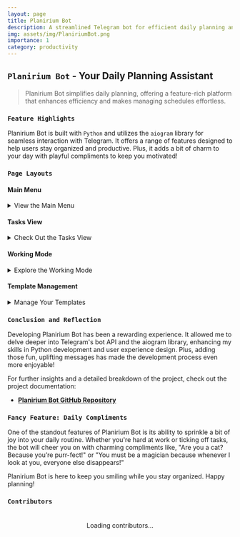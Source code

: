 ```yaml
---
layout: page
title: Planirium Bot
description: A streamlined Telegram bot for efficient daily planning and task management.
img: assets/img/PlaniriumBot.png
importance: 1
category: productivity
---
```


## `Planirium Bot` - Your Daily Planning Assistant

> Planirium Bot simplifies daily planning, offering a feature-rich platform that enhances efficiency and makes managing schedules effortless.

### `Feature Highlights`

Planirium Bot is built with `Python` and utilizes the `aiogram` library for seamless interaction with Telegram. It offers a range of features designed to help users stay organized and productive. Plus, it adds a bit of charm to your day with playful compliments to keep you motivated!

### `Page Layouts`

#### Main Menu

<details>
    <summary>View the Main Menu</summary>
    <div class="row justify-content-center">
        <div class="col-md-5">
            {% include figure.liquid path="assets/img/menu.jpg" title="Main Menu" class="img-fluid rounded z-depth-1" %}
        </div>
    </div>
</details>

#### Tasks View

<details>
    <summary>Check Out the Tasks View</summary>
    <div class="row justify-content-center">
        <div class="col-sm-6">
            {% include figure.liquid path="assets/img/tasks.jpg" title="Tasks View" class="img-fluid rounded z-depth-1" %}
        </div>
    </div>
</details>

#### Working Mode

<details>
    <summary>Explore the Working Mode</summary>
    <div class="row justify-content-center">
        <div class="col-sm-6">
            {% include figure.liquid path="assets/img/working.jpg" title="Working Mode" class="img-fluid rounded z-depth-1" %}
        </div>
    </div>
</details>

#### Template Management

<details>
    <summary>Manage Your Templates</summary>
    <div class="row justify-content-center">
        <div class="col-sm-6">
            {% include figure.liquid path="assets/img/template.jpg" title="Template Management" class="img-fluid rounded z-depth-1" %}
        </div>
    </div>
</details>

### `Conclusion and Reflection`

Developing Planirium Bot has been a rewarding experience. It allowed me to delve deeper into Telegram's bot API and the aiogram library, enhancing my skills in Python development and user experience design. Plus, adding those fun, uplifting messages has made the development process even more enjoyable!

For further insights and a detailed breakdown of the project, check out the project documentation:

- **[Planirium Bot GitHub Repository](https://github.com/Andebugulin/telegram_bot)**


### `Fancy Feature: Daily Compliments`

One of the standout features of Planirium Bot is its ability to sprinkle a bit of joy into your daily routine. Whether you're hard at work or ticking off tasks, the bot will cheer you on with charming compliments like, "Are you a cat? Because you’re purr-fect!" or "You must be a magician because whenever I look at you, everyone else disappears!"

Planirium Bot is here to keep you smiling while you stay organized. Happy planning!

### `Contributors`

<div id="contributors-list" style="display: flex; flex-wrap: wrap; justify-content: space-around; padding: 20px;">Loading contributors...</div>

<script>
  async function fetchContributors() {
    const url = 'https://api.github.com/repos/Andebugulin/telegram_bot/contributors';
    const response = await fetch(url);
    const contributors = await response.json();

    const contributorsHtml = contributors.map(contributor =>
      `<div class="contributor" style="margin: 10px; text-align: center;">
        <img src="${contributor.avatar_url}" alt="${contributor.login}" style="width: 100px; height: 100px; border-radius: 50%; display: block; margin: auto;">
        <p><a href="${contributor.html_url}" target="_blank">${contributor.login}</a></p>
      </div>`
    ).join('');

    document.getElementById('contributors-list').innerHTML = contributorsHtml;
  }

  fetchContributors();
</script>
